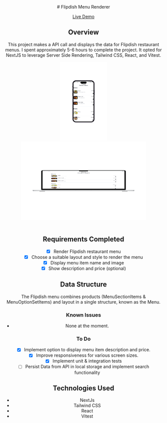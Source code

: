<div align=center>
# Flipdish Menu Renderer

[Live Demo](https://flipdish-assesment.vercel.app/)

## Overview
This project makes a API call and displays the data for Flipdish restaurant menus. I spent approximately 5-6 hours to complete the project. It opted for NextJS to leverage Server Side Rendering, Tailwind CSS, React, and Vitest.

<!-- DEMO IMAGE  -->
<div align=center>
    <img src="/public/images/github.mobile.png" alt="Demo-Mobile" title="DemoImage-login" width="150" height="250">    
    <img src="/public/images/github.desktop.png" alt="Demo-Desktop" title="DemoImage-home" width="400" height="250"> 
</div>
<br>

<!-- -------------------------------------------------------------------------- -->

## Requirements Completed
- [x] Render Flipdish restaurant menu
- [x] Choose a suitable layout and style to render the menu
- [x] Display menu item name and image
- [x] Show description and price (optional)

## Data Structure
The Flipdish menu combines products (MenuSectionItems & MenuOptionSetItems) and layout in a single structure, known as the Menu.

### Known Issues
- None at the moment.

### To Do
- [x] Implement option to display menu item description and price.
- [x] Improve responsiveness for various screen sizes.
- [x] Implement unit & integration tests
- [ ] Persist Data from API in local storage and implement search functionality

## Technologies Used
- NextJs
- Tailwind CSS
- React
- Vitest
</div>

